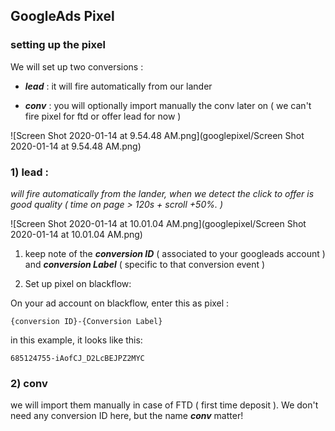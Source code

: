 ## GoogleAds Pixel

### setting up the pixel

We will set up two conversions : 

- ***lead*** : it will fire automatically from our lander

- ***conv*** : you will optionally import manually the conv later on ( we can't fire pixel for ftd or offer lead for now )

![Screen Shot 2020-01-14 at 9.54.48 AM.png](googlepixel/Screen Shot 2020-01-14 at 9.54.48 AM.png)

### 1) **lead** :

 *will fire automatically from the lander, when we detect the click to offer is good quality ( time on page > 120s + scroll +50%. )*

![Screen Shot 2020-01-14 at 10.01.04 AM.png](googlepixel/Screen Shot 2020-01-14 at 10.01.04 AM.png)

1) keep note of the ***conversion ID*** ( associated to your googleads account ) and ***conversion Label*** ( specific to that conversion event )

2) Set up pixel on blackflow: 

On your ad account on blackflow, enter this as pixel :

`{conversion ID}-{Conversion Label}`

in this example, it looks like this:

`685124755-iAofCJ_D2LcBEJPZ2MYC`

### 2) **conv**

we will import them manually in case of FTD ( first time deposit ). We don't need any conversion ID here, but the name ***conv*** matter!


